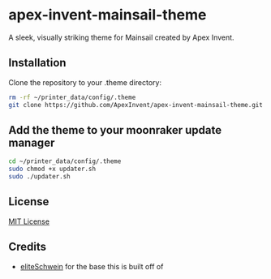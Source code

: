 # apex-invent-mainsail-theme
A sleek, visually striking theme for Mainsail created by Apex Invent.

## Installation
Clone the repository to your .theme directory:
```bash
rm -rf ~/printer_data/config/.theme 
git clone https://github.com/ApexInvent/apex-invent-mainsail-theme.git ~/printer_data/config/.theme
```

## Add the theme to your moonraker update manager
```bash
cd ~/printer_data/config/.theme
sudo chmod +x updater.sh
sudo ./updater.sh
```

## License
[MIT License](./LICENSE)

## Credits
* [eliteSchwein](https://github.com/eliteSchwein/acryl-fluidd-mainsail-theme) for the base this is built off of